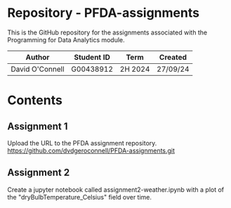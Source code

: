 # Repository - PFDA-assignments
This is the GitHub repository for the assignments associated with the Programming for Data Analytics module.  
 
| Author  | Student ID  | Term  | Created  |  
|----------|---------|---------|---------|  
| David O'Connell  | G00438912  | 2H 2024  |  27/09/24  |  

# Contents  

## Assignment 1  
Upload the URL to the PFDA assignment repository.  
https://github.com/dvdgeroconnell/PFDA-assignments.git

## Assignment 2
Create a jupyter notebook called assignment2-weather.ipynb with a plot of the "dryBulbTemperature_Celsius" field over time.  